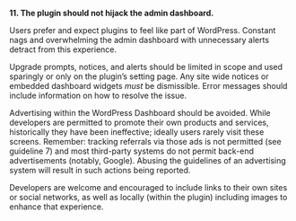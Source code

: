 **11. The plugin should not hijack the admin dashboard.**

Users prefer and expect plugins to feel like part of WordPress. Constant nags and overwhelming the admin dashboard with unnecessary alerts detract from this experience.

Upgrade prompts, notices, and alerts should be limited in scope and used sparingly or only on the plugin’s setting page. Any site wide notices or embedded dashboard widgets _must_ be dismissible. Error messages should include information on how to resolve the issue.

Advertising within the WordPress Dashboard should be avoided. While developers are permitted to promote their own products and services, historically they have been ineffective; ideally users rarely visit these screens. Remember: tracking referrals via those ads is not permitted (see guideline 7) and most third-party systems do not permit back-end advertisements (notably, Google). Abusing the guidelines of an advertising system will result in such actions being reported.

Developers are welcome and encouraged to include links to their own sites or social networks, as well as locally (within the plugin) including images to enhance that experience.